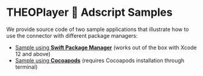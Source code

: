 # THEOPlayer 🤝 Adscript Samples

We provide source code of two sample applications that illustrate how to use the connector with different package managers:

- [Sample using **Swift Package Manager**](./SPM) (works out of the box with Xcode 12 and above)
- [Sample using **Cocoapods**](./Cocoapod) (requires Cocoapods installation through terminal)